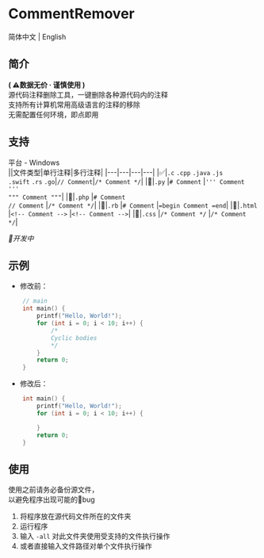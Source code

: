 # CommentRemover
简体中文 | English  

## 简介

<b>( ⚠数据无价 · 谨慎使用 )</b>  
源代码注释删除工具，一键删除各种源代码内的注释  
支持所有计算机常用高级语言的注释的移除  
无需配置任何环境，即点即用


## 支持

平台 - Windows  
||文件类型|单行注释|多行注释|
|---|---|---|---|
|✅|`.c` `.cpp` `.java` `.js`<br>`.swift` `.rs` `.go`|`// Comment`|`/* Comment */`|
|🚧|`.py`       |`# Comment`        |`''' Comment '''`<br>`""" Comment """`|
|🚧|`.php`      |`# Comment`<br>`// Comment` |`/* Comment */`|
|🚧|`.rb`       |`# Comment`        |`=begin Comment =end`|
|🚧|`.html`     |`<!-- Comment -->` |`<!-- Comment -->`|
|🚧|`.css`      |`/* Comment */`    |`/* Comment */`|

<i>🚧开发中</i>

## 示例
 - 修改前：
```c
    // main
    int main() {
        printf("Hello, World!"); 
        for (int i = 0; i < 10; i++) {       
            /*
            Cyclic bodies
            */
        }
        return 0;
    }
```
 - 修改后：
```c
    int main() {
        printf("Hello, World!"); 
        for (int i = 0; i < 10; i++) {       

        }
        return 0;
    }
```

## 使用

使用之前请务必备份源文件，  
以避免程序出现可能的🐛bug  
1. 将程序放在源代码文件所在的文件夹  
2. 运行程序
3. 输入 `-all` 对此文件夹使用受支持的文件执行操作
4. 或者直接输入文件路径对单个文件执行操作
